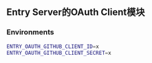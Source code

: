 ## Entry Server的OAuth Client模块

### Environments

```bash
ENTRY_OAUTH_GITHUB_CLIENT_ID=x
ENTRY_OAUTH_GITHUB_CLIENT_SECRET=x
```
